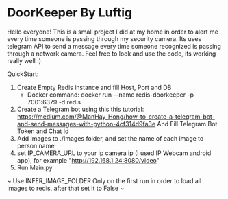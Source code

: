 # DoorKeeper By Luftig

Hello everyone!
This is a small project I did at my home in order to alert me every time someone is passing through my security camera.
Its uses telegram API to send a message every time someone recognized is passing through a network camera.
Feel free to look and use the code, its working really well :)

QuickStart:
1. Create Empty Redis instance and fill Host, Port and DB
   - Docker command: docker run --name redis-doorkeeper -p 7001:6379 -d redis
2. Create a Telegram bot using this this tutorial: https://medium.com/@ManHay_Hong/how-to-create-a-telegram-bot-and-send-messages-with-python-4cf314d9fa3e
   And Fill Telegram Bot Token and Chat Id
3. Add images to ./Images folder, and set the name of each image to person name
4. set IP_CAMERA_URL to your ip camera ip (I used IP Webcam android app), for example "http://192.168.1.24:8080/video"
4. Run Main.py

~ Use INFER_IMAGE_FOLDER Only on the first run in order to load all images to redis, after that set it to False ~
